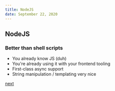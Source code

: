```yaml
---
title: NodeJS
date: September 22, 2020
---
```


## NodeJS

### Better than shell scripts

- You already know JS (duh)
- You're already using it with your frontend tooling
- First-class async support
- String manipulation / templating very nice

[next](/src/slides/200-data-sources.md.html)
